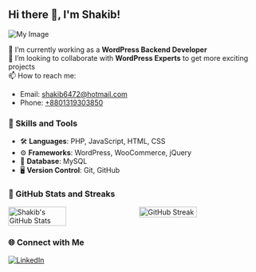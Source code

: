 ## Hi there 👋, I'm Shakib!  
![My Image](https://camo.githubusercontent.com/abc123def456)

🔭 I’m currently working as a **WordPress Backend Developer**  
👯 I’m looking to collaborate with **WordPress Experts** to get more exciting projects  
📫 How to reach me:  
  - Email: [shakib6472@hotmail.com](mailto:shakib6472@hotmail.com)  
  - Phone: [+8801319303850](tel:+8801319303850)

### 🌟 Skills and Tools
- 🛠 **Languages**: PHP, JavaScript, HTML, CSS
- ⚙️ **Frameworks**: WordPress, WooCommerce, jQuery
- 💾 **Database**: MySQL
- 🖥 **Version Control**: Git, GitHub

### 🚀 GitHub Stats and Streaks

<div style="display: flex; justify-content: space-between;">
  <img src="https://github-readme-stats.vercel.app/api?username=shakib6472&show_icons=true&theme=radical" alt="Shakib's GitHub Stats" width="48%" />
  <img src="https://streak-stats.demolab.com?user=shakib6472&theme=radical" alt="GitHub Streak" width="48%" />
</div>

### 🌐 Connect with Me
[![LinkedIn](https://img.shields.io/badge/-LinkedIn-blue?style=flat-square&logo=linkedin)](https://www.linkedin.com/in/shakib6472s/)
